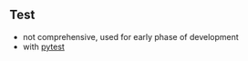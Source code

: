 Test
---
- not comprehensive, used for early phase of development
- with [pytest](https://docs.pytest.org/)
